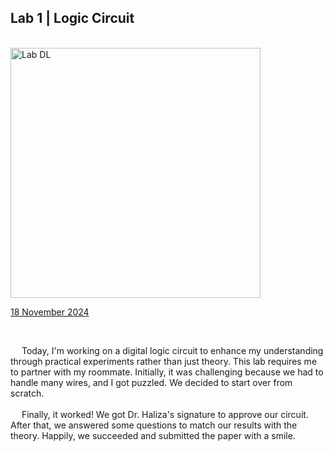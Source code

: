 <html>
  <body>
    <!--Contents-->
      <h2 id="Title">Lab 1 | Logic Circuit</h2><br>
        <img src="Pictures/LAB_1/dl7.jpg" width="400px" alt="Lab DL"> <br>
          <p><u>18 November 2024</u><br>
              <div>
                  <br><p> &emsp; Today, I'm working on a digital logic circuit to enhance my understanding through practical 
                    experiments rather than just theory. This lab requires me to partner with my roommate. Initially,
                    it was challenging because we had to handle many wires, and I got puzzled. We decided to start over from scratch. <br><br>
                    &emsp; Finally, it worked! We got Dr. Haliza's signature to approve our circuit. After that, we answered some questions to match
                    our results with the theory. Happily, we succeeded and submitted the paper with a smile. 
                      </p>
  </body>
</html>

